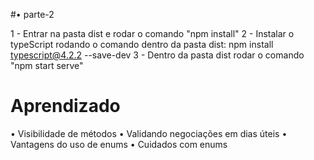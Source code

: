#• parte-2

1 - Entrar na pasta dist e rodar o comando "npm install"
2 - Instalar o typeScript rodando o comando dentro da pasta dist: npm install typescript@4.2.2 --save-dev
3 - Dentro da pasta dist rodar o comando "npm start serve"

# Aprendizado

• Visibilidade de métodos
• Validando negociações em dias úteis
• Vantagens do uso de enums
• Cuidados com enums